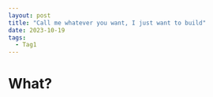 ```yaml
---
layout: post
title: "Call me whatever you want, I just want to build"
date: 2023-10-19
tags:
  - Tag1
---
```


# What?
